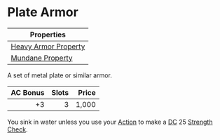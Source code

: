 # Plate Armor

| Properties                                                                |
| ------------------------------------------------------------------------- |
| [Heavy Armor Property](../../Armor%20Properties/Heavy%20Armor%20Property.md) |
| [Mundane Property](../../Material%20Properties/Mundane%20Property.md)  |

A set of metal plate or similar armor.

| AC Bonus |  Slots | Price |
| -------: | -----: | ----: |
|       +3 |      3 | 1,000 |

You sink in water unless you use your [Action](../../../Game%20Procedures/Core%20Procedures/Action.md) to make a [DC](../../../Game%20Procedures/Core%20Procedures/DC.md) 25 [Strength](../../../Player%20Characters/The%20Ability%20Scores/Strength.md) [Check](../../../Game%20Procedures/Core%20Procedures/Check.md).
